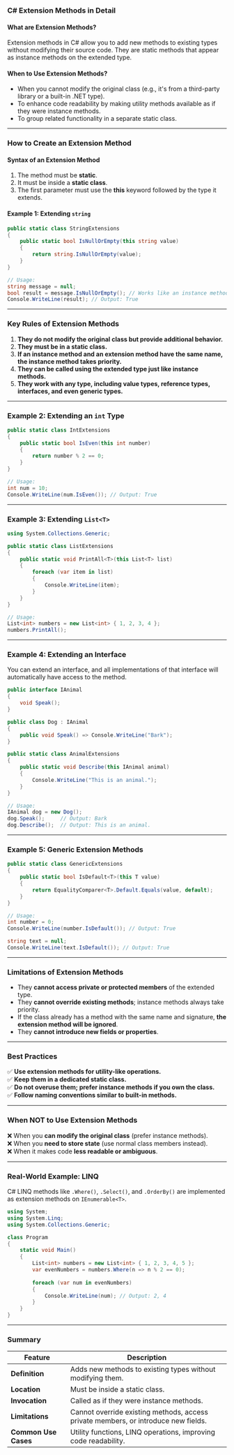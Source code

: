 ﻿### **C# Extension Methods in Detail**

#### **What are Extension Methods?**
Extension methods in C# allow you to add new methods to existing types without modifying their source code. They are static methods that appear as instance methods on the extended type.

#### **When to Use Extension Methods?**
- When you cannot modify the original class (e.g., it's from a third-party library or a built-in .NET type).
- To enhance code readability by making utility methods available as if they were instance methods.
- To group related functionality in a separate static class.

---

### **How to Create an Extension Method**
#### **Syntax of an Extension Method**
1. The method must be **static**.
2. It must be inside a **static class**.
3. The first parameter must use the **this** keyword followed by the type it extends.

#### **Example 1: Extending `string`**
```csharp
public static class StringExtensions
{
    public static bool IsNullOrEmpty(this string value)
    {
        return string.IsNullOrEmpty(value);
    }
}

// Usage:
string message = null;
bool result = message.IsNullOrEmpty(); // Works like an instance method
Console.WriteLine(result); // Output: True
```

---

### **Key Rules of Extension Methods**
1. **They do not modify the original class but provide additional behavior.**
2. **They must be in a static class.**
3. **If an instance method and an extension method have the same name, the instance method takes priority.**
4. **They can be called using the extended type just like instance methods.**
5. **They work with any type, including value types, reference types, interfaces, and even generic types.**

---

### **Example 2: Extending an `int` Type**
```csharp
public static class IntExtensions
{
    public static bool IsEven(this int number)
    {
        return number % 2 == 0;
    }
}

// Usage:
int num = 10;
Console.WriteLine(num.IsEven()); // Output: True
```

---

### **Example 3: Extending `List<T>`**
```csharp
using System.Collections.Generic;

public static class ListExtensions
{
    public static void PrintAll<T>(this List<T> list)
    {
        foreach (var item in list)
        {
            Console.WriteLine(item);
        }
    }
}

// Usage:
List<int> numbers = new List<int> { 1, 2, 3, 4 };
numbers.PrintAll();
```

---

### **Example 4: Extending an Interface**
You can extend an interface, and all implementations of that interface will automatically have access to the method.

```csharp
public interface IAnimal
{
    void Speak();
}

public class Dog : IAnimal
{
    public void Speak() => Console.WriteLine("Bark");
}

public static class AnimalExtensions
{
    public static void Describe(this IAnimal animal)
    {
        Console.WriteLine("This is an animal.");
    }
}

// Usage:
IAnimal dog = new Dog();
dog.Speak();     // Output: Bark
dog.Describe();  // Output: This is an animal.
```

---

### **Example 5: Generic Extension Methods**
```csharp
public static class GenericExtensions
{
    public static bool IsDefault<T>(this T value)
    {
        return EqualityComparer<T>.Default.Equals(value, default);
    }
}

// Usage:
int number = 0;
Console.WriteLine(number.IsDefault()); // Output: True

string text = null;
Console.WriteLine(text.IsDefault()); // Output: True
```

---

### **Limitations of Extension Methods**
- They **cannot access private or protected members** of the extended type.
- They **cannot override existing methods**; instance methods always take priority.
- If the class already has a method with the same name and signature, **the extension method will be ignored**.
- They **cannot introduce new fields or properties**.

---

### **Best Practices**
✅ **Use extension methods for utility-like operations.**  
✅ **Keep them in a dedicated static class.**  
✅ **Do not overuse them; prefer instance methods if you own the class.**  
✅ **Follow naming conventions similar to built-in methods.**  

---

### **When NOT to Use Extension Methods**
❌ When you **can modify the original class** (prefer instance methods).  
❌ When you **need to store state** (use normal class members instead).  
❌ When it makes code **less readable or ambiguous**.  

---

### **Real-World Example: LINQ**
C# LINQ methods like `.Where()`, `.Select()`, and `.OrderBy()` are implemented as extension methods on `IEnumerable<T>`.

```csharp
using System;
using System.Linq;
using System.Collections.Generic;

class Program
{
    static void Main()
    {
        List<int> numbers = new List<int> { 1, 2, 3, 4, 5 };
        var evenNumbers = numbers.Where(n => n % 2 == 0);
        
        foreach (var num in evenNumbers)
        {
            Console.WriteLine(num); // Output: 2, 4
        }
    }
}
```

---

### **Summary**
| Feature               | Description |
|-----------------------|-------------|
| **Definition**        | Adds new methods to existing types without modifying them. |
| **Location**         | Must be inside a static class. |
| **Invocation**       | Called as if they were instance methods. |
| **Limitations**      | Cannot override existing methods, access private members, or introduce new fields. |
| **Common Use Cases** | Utility functions, LINQ operations, improving code readability. |